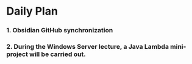# Daily Plan 

### 1. Obsidian GitHub synchronization
### 2. During the Windows Server lecture, a Java Lambda mini-project will be carried out.


